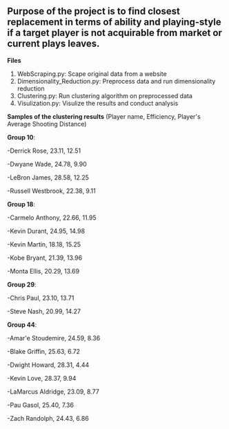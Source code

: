 ## Purpose of the project is to find closest replacement in terms of ability and playing-style if a target player is not acquirable from market or current plays leaves.

**Files**   
1. WebScraping.py: Scape original data from a website
2. Dimensionality_Reduction.py: Preprocess data and run dimensionality reduction
3. Clustering.py: Run clustering algorithm on preprocessed data
4. Visulization.py: Visulize the results and conduct analysis


**Samples of the clustering results** 
(Player name, Efficiency, Player's Average Shooting Distance)

**Group 10**:

-Derrick Rose, 23.11, 12.51

-Dwyane Wade, 24.78, 9.90

-LeBron James, 28.58, 12.25

-Russell Westbrook, 22.38, 9.11


**Group 18**:

-Carmelo Anthony, 22.66, 11.95

-Kevin Durant, 24.95, 14.98

-Kevin Martin, 18.18, 15.25

-Kobe Bryant, 21.39, 13.96

-Monta Ellis, 20.29, 13.69

**Group 29**:

-Chris Paul, 23.10, 13.71

-Steve Nash, 20.99, 14.27

**Group 44**:

-Amar'e Stoudemire, 24.59, 8.36

-Blake Griffin, 25.63, 6.72

-Dwight Howard, 28.31, 4.44

-Kevin Love, 28.37, 9.94

-LaMarcus Aldridge, 23.09, 8.77

-Pau Gasol, 25.40, 7.36

-Zach Randolph, 24.43, 6.86
